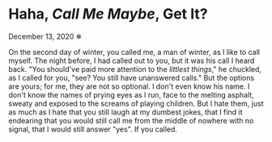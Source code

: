 # Haha, *Call Me Maybe*, Get It?

December 13, 2020
❄

On the second day of winter, you called me, a man of winter, as I like to call myself. The night before, I had called out to you, but it was his call I heard back. "You should've paid more attention to the *littlest things*," he chuckled, as I called for you, "see? You still have unanswered calls." But the options are yours; for me, they are not so optional. I don't even know his name. I don't know the names of prying eyes as I run, face to the melting asphalt, sweaty and exposed to the screams of playing children. But I hate them, just as much as I hate that you still laugh at my dumbest jokes, that I find it endearing that you would still call me from the middle of nowhere with no signal, that I would still answer "yes". If you called.
